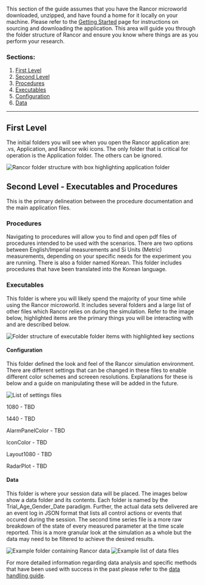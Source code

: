 This section of the guide assumes that you have the Rancor microworld downloaded, unzipped, and have found a home for it locally on your machine. Please refer to the [Getting Started](https://github.com/rogerlew/rancor-release/wiki/Getting-Started) page for instructions on sourcing and downloading the application. This area will guide you through the folder structure of Rancor and ensure you know where things are as you perform your research.

### Sections:
1. [First Level](#First-level)
2. [Second Level](#Second-Level)
3. [Procedures](#Procedures)
4. [Executables](#Executables)
5. [Configuration](#Configuration)
6. [Data](#Data)

***


## First Level
The initial folders you will see when you open the Rancor application are: .vs, Application, and Rancor wiki icons. The only folder that is critical for operation is the Application folder. The others can be ignored.

![Rancor folder structure with box highlighting application folder](https://github.com/rogerlew/rancor-release/blob/master/Rancor_images/Rancor_top_level_folder_structure.PNG)

## Second Level - Executables and Procedures
This is the primary delineation between the procedure documentation and the main application files. 

### Procedures
Navigating to procedures will allow you to find and open pdf files of procedures intended to be used with the scenarios. There are two options between English/Imperial measurements and Si Units (Metric) measurements, depending on your specific needs for the experiment you are running. There is also a folder named Korean. This folder includes procedures that have been translated into the Korean language.

### Executables
This folder is where you will likely spend the majority of your time while using the Rancor microworld. It includes several folders and a large list of other files which Rancor relies on during the simulation. Refer to the image below, highlighted items are the primary things you will be interacting with and are described below. 

![Folder structure of executable folder items with highlighted key sections](https://github.com/rogerlew/rancor-release/blob/master/Rancor_images/Rancor_second_level_highlights.png)

#### Configuration
This folder defined the look and feel of the Rancor simulation environment. There are different settings that can be changed in these files to enable different color schemes and screeen resolutions. Explanations for these is below and a guide on manipulating these will be added in the future.

![List of settings files](https://github.com/rogerlew/rancor-release/blob/master/Rancor_images/Rancor_configuration_inifiles.PNG)

1080 - TBD

1440 - TBD

AlarmPanelColor - TBD

IconColor - TBD

Layout1080 - TBD

RadarPlot - TBD

#### Data
This folder is where your session data will be placed. The images below show a data folder and its contents. Each folder is named by the Trial_Age_Gender_Date paradigm. Further, the actual data sets delivered are an event log in JSON format that lists all control actions or events that occured during the session. The second time series file is a more raw breakdown of the state of every measured parameter at the time scale reported. This is a more granular look at the simulation as a whole but the data may need to be filtered to achieve the desired results.

![Example folder containing Rancor data](https://github.com/rogerlew/rancor-release/blob/master/Rancor_images/Rancor_data_example_folder.PNG)
![Example list of data files](https://github.com/rogerlew/rancor-release/blob/master/Rancor_images/Rancor_data_example_files.PNG)

For more detailed information regarding data analysis and specific methods that have been used with success in the past please refer to the [data handling guide](https://github.com/rogerlew/rancor-release/wiki/Handling-the-data).